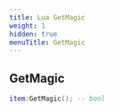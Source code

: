 ```yaml
---
title: Lua GetMagic
weight: 1
hidden: true
menuTitle: GetMagic
---
```

## GetMagic
```lua
item:GetMagic(); -- bool
```